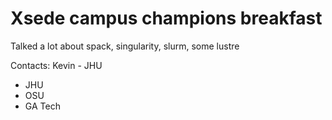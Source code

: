 # Xsede campus champions breakfast

Talked a lot about spack, singularity, slurm, some lustre

Contacts:
Kevin - JHU
 - JHU
 - OSU
 - GA Tech
